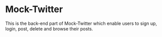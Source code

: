 # Mock-Twitter
This is the back-end part of Mock-Twitter which enable users to sign up, login, post, delete and browse their posts. 
